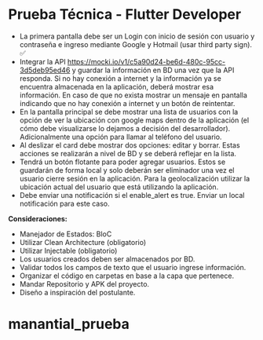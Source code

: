 # Prueba Técnica - Flutter Developer

- La primera pantalla debe ser un Login con inicio de sesión con usuario y contraseña e ingreso mediante Google y Hotmail (usar third party sign). ✅
- Integrar la API https://mocki.io/v1/c5a90d24-be6d-480c-95cc-3d5deb95ed46 y guardar la información en BD una vez que la API responda. Si no hay conexión a internet y la información ya se encuentra almacenada en la aplicación, deberá mostrar esa información. En caso de que no exista mostrar un mensaje en pantalla indicando que no hay conexión a internet y un botón de reintentar.
- En la pantalla principal se debe mostrar una lista de usuarios con la opción de ver la ubicación con google maps dentro de la aplicación (el cómo debe visualizarse lo dejamos a decisión del desarrollador). Adicionalmente una opción para llamar al teléfono del usuario.
- Al deslizar el card debe mostrar dos opciones: editar y borrar. Estas acciones se realizarán a nivel de BD y se deberá reflejar en la lista.
- Tendrá un botón flotante para poder agregar usuarios. Estos se guardarán de forma local y solo deberán ser eliminador una vez el usuario cierre sesión en la aplicación. Para la geolocalización utilizar la ubicación actual del usuario que está utilizando la aplicación.
- Debe enviar una notificación si el enable_alert es true. Enviar un local notificación para este caso.

**Consideraciones:**
- Manejador de Estados: BloC
- Utilizar Clean Architecture (obligatorio)
- Utilizar Injectable (obligatorio)
- Los usuarios creados deben ser almacenados por BD.
- Validar todos los campos de texto que el usuario ingrese información.
- Organizar el código en carpetas en base a la capa que pertenece.
- Mandar Repositorio y APK del proyecto.
- Diseño a inspiración del postulante.

# manantial_prueba
